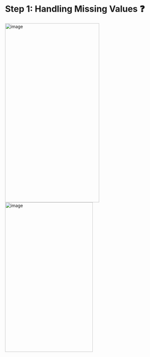 # Step 1: Handling Missing Values ❓

<img width="308" height="584" alt="image" src="https://github.com/user-attachments/assets/fe6bb5a6-89ce-4489-888e-dd0ec604032a" />

<img width="287" height="488" alt="image" src="https://github.com/user-attachments/assets/c2ee640d-a5e6-4c11-8703-7a307bcd7eef" />
